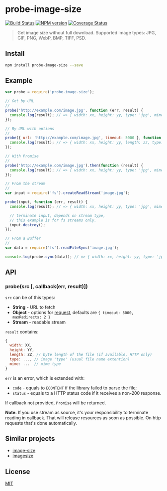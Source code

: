 probe-image-size
================

[![Build Status](https://img.shields.io/travis/nodeca/probe-image-size/master.svg?style=flat)](https://travis-ci.org/nodeca/probe-image-size)
[![NPM version](https://img.shields.io/npm/v/probe-image-size.svg?style=flat)](https://www.npmjs.org/package/probe-image-size)
[![Coverage Status](https://coveralls.io/repos/github/nodeca/probe-image-size/badge.svg?branch=master)](https://coveralls.io/github/nodeca/probe-image-size?branch=master)

> Get image size without full download. Supported image types:
> JPG, GIF, PNG, WebP, BMP, TIFF, PSD.


Install
-------

```bash
npm install probe-image-size --save
```

Example
-------

```js
var probe = require('probe-image-size');

// Get by URL
//
probe('http://example.com/image.jpg', function (err, result) {
  console.log(result); // => { width: xx, height: yy, type: 'jpg', mime: 'image/jpeg' }
});

// By URL with options
//
probe({ url: 'http://example.com/image.jpg', timeout: 5000 }, function (err, result) {
  console.log(result); // => { width: xx, height: yy, length: zz, type: 'jpg', mime: 'image/jpeg' }
});

// With Promise
//
probe('http://example.com/image.jpg').then(function (result) {
  console.log(result); // => { width: xx, height: yy, type: 'jpg', mime: 'image/jpeg' }
});

// From the stream
//
var input = require('fs').createReadStream('image.jpg');

probe(input, function (err, result) {
  console.log(result); // => { width: xx, height: yy, type: 'jpg', mime: 'image/jpeg' }

  // terminate input, depends on stream type,
  // this example is for fs streams only.
  input.destroy();
});

// From a Buffer
//
var data = require('fs').readFileSync('image.jpg');

console.log(probe.sync(data)); // => { width: xx, height: yy, type: 'jpg', mime: 'image/jpeg' }
```


API
---

### probe(src [, callback(err, result)])

`src` can be of this types:

- __String__ - URL to fetch
- __Object__ - options for [request](https://github.com/request/request),
  defaults are `{ timeout: 5000, maxRedirects: 2 }`
- __Stream__ - readable stream

`result` contains:

```js
{
  width: XX,
  height: YY,
  length: ZZ, // byte length of the file (if available, HTTP only)
  type: ..., // image 'type' (usual file name extention)
  mime: ...  // mime type
}
```

`err` is an error, which is extended with:

 - `code` - equals to `ECONTENT` if the library failed to parse the file;
 - `status` - equals to a HTTP status code if it receives a non-200 response.

If callback not provided, `Promise` will be returned.

__Note.__ If you use stream as source, it's your responsibility to terminate
reading in callback. That will release resources as soon as possible. On
http requests that's done automatically.


Similar projects
----------------

- [image-size](https://github.com/netroy/image-size)
- [imagesize](https://github.com/arnaud-lb/imagesize.js)


License
-------

[MIT](https://raw.github.com/nodeca/probe-image-size/master/LICENSE)
